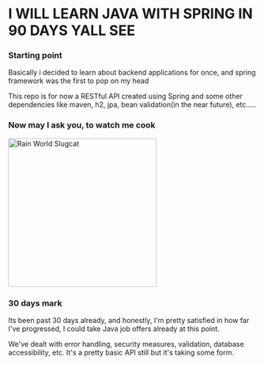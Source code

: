 # I WILL LEARN JAVA WITH SPRING IN 90 DAYS YALL SEE

### Starting point

Basically i decided to learn about backend applications for once, and spring framework was the first to pop on my head

This repo is for now a RESTful API created using Spring and some other dependencies like maven, h2, jpa, bean validation(in the near future), etc.....


### **Now may I ask you, to watch me cook**

<img src="https://media.tenor.com/GOxmNOZ5qRsAAAAd/rain-world-slugcat.gif" alt="Rain World Slugcat" width="300">


### 30 days mark
Its been past 30 days already, and honestly, I'm pretty satisfied in how far I've progressed, I could take Java job offers already at this point.

We've dealt with error handling, security measures, validation, database accessibility, etc.
It's a pretty basic API still but it's taking some form.
